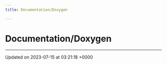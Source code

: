 ```yaml
---
title: Documentation/Doxygen

---
```


# Documentation/Doxygen








-------------------------------

Updated on 2023-07-15 at 03:21:18 +0000
